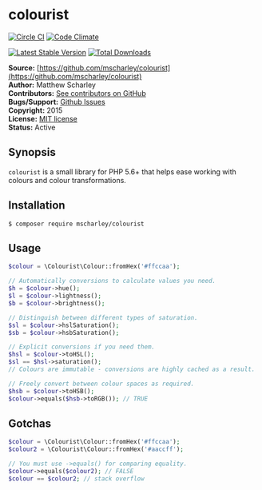 # colourist

[![Circle CI](https://circleci.com/gh/mscharley/colourist/tree/master.svg?style=svg)](https://circleci.com/gh/mscharley/colourist/tree/master)
[![Code Climate](https://codeclimate.com/github/mscharley/colourist/badges/gpa.svg)](https://codeclimate.com/github/mscharley/colourist)

[![Latest Stable Version](https://poser.pugx.org/mscharley/colourist/v/stable)](https://packagist.org/packages/mscharley/colourist)
[![Total Downloads](https://poser.pugx.org/mscharley/colourist/downloads)](https://packagist.org/packages/mscharley/colourist)

**Source:** [https://github.com/mscharley/colourist](https://github.com/mscharley/colourist)  
**Author:** Matthew Scharley  
**Contributors:** [See contributors on GitHub][gh-contrib]  
**Bugs/Support:** [Github Issues][gh-issues]  
**Copyright:** 2015  
**License:** [MIT license][license]  
**Status:** Active

## Synopsis

`colourist` is a small library for PHP 5.6+ that helps ease working with colours and colour transformations.

## Installation

    $ composer require mscharley/colourist

## Usage

```php
$colour = \Colourist\Colour::fromHex('#ffccaa');

// Automatically conversions to calculate values you need.
$h = $colour->hue(); 
$l = $colour->lightness();
$b = $colour->brightness();

// Distinguish between different types of saturation.
$sl = $colour->hslSaturation();
$sb = $colour->hsbSaturation();

// Explicit conversions if you need them. 
$hsl = $colour->toHSL();
$sl == $hsl->saturation();
// Colours are immutable - conversions are highly cached as a result.

// Freely convert between colour spaces as required.
$hsb = $colour->toHSB();
$colour->equals($hsb->toRGB()); // TRUE
```

## Gotchas

```php
$colour = \Colourist\Colour::fromHex('#ffccaa');
$colour2 = \Colourist\Colour::fromHex('#aaccff');

// You must use ->equals() for comparing equality.
$colour->equals($colour2); // FALSE
$colour == $colour2; // stack overflow
```

  [gh-contrib]: https://github.com/mscharley/colourist/graphs/contributors
  [gh-issues]: https://github.com/mscharley/colourist/issues
  [license]: https://github.com/mscharley/colourist/blob/master/LICENSE
